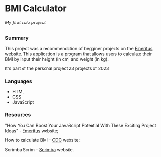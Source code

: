 <h1>BMI Calculator</h1>
<h6>My first solo project</h6>

<h3>Summary</h3>

This project was a recommendation of begginer projects on the <a href="https://emeritus.org/blog/coding-javascript-project-ideas/">Emeritus</a> website.
This application is a program that allows users to calculate their BMI by input their height (in cm) and weight (in kg).

It's part of the personal project 23 projects of 2023

<h3>Languages</h3>

- HTML
- CSS
- JavaScript

<h3>Resources</h3>

"How You Can Boost Your JavaScript Potential With These Exciting Project Ideas" - <a href="https://emeritus.org/blog/coding-javascript-project-ideas/">Emeritus</a> website;

How to calculate BMI - <a href="https://www.cdc.gov/healthyweight/assessing/bmi/index.html#:~:text=Calculate%20Your%20BMI&text=Body%20Mass%20Index%20(BMI)%20is,can%20indicate%20high%20body%20fatness.)https://www.cdc.gov/healthyweight/assessing/bmi/index.html#:~:text=Calculate%20Your%20BMI&text=Body%20Mass%20Index%20(BMI)%20is,can%20indicate%20high%20body%20fatness.">CDC</a> website;

Scrimba Scrim - <a href="https://scrimba.com/dashboard#labs">Scrimba</a> website.

